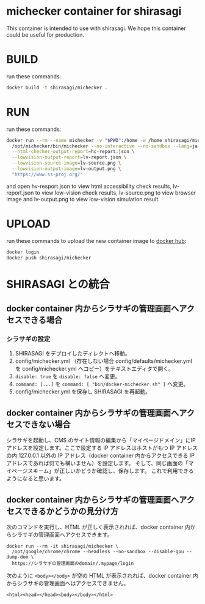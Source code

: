 michecker container for shirasagi
====

This container is intended to use with shirasagi.
We hope this container could be useful for production.

# BUILD

run these commands:

~~~bash
docker build -t shirasagi/michecker .
~~~

# RUN

run these commands:

~~~bash
docker run --rm --name michecker -v "$PWD":/home -w /home shirasagi/michecker \
  /opt/michecker/bin/michecker --no-interactive --no-sandbox --lang=ja-JP \
  --html-checker-output-report=hc-report.json \
  --lowvision-output-report=lv-report.json \
  --lowvision-source-image=lv-source.png \
  --lowvision-output-image=lv-output.png \
  "https://www.ss-proj.org/"
~~~

and open hv-resport.json to view html accessibility check results,
lv-report.json to view low-vision check results,
lv-source.png to view browser image
and lv-output.png to view low-vision simulation result.

# UPLOAD

run these commands to upload the new container image to [docker hub](https://hub.docker.com/):

~~~bash
docker login
docker push shirasagi/michecker
~~~

# SHIRASAGI との統合

## docker container 内からシラサギの管理画面へアクセスできる場合

### シラサギの設定

1. SHIRASAGI をデプロイしたディレクトへ移動。
2. config/michecker.yml （存在しない場合 config/defaults/michecker.yml を config/michecker.yml へコピー）をテキストエディタで開く。
3. `disable: true` を `disable: false` へ変更。
4. `command: [...]` を `command: [ "bin/docker-michecker.sh" ]` へ変更。
5. config/michecker.yml を保存し SHIRASAGI を再起動。

## docker container 内からシラサギの管理画面へアクセスできない場合

シラサギを起動し、CMS のサイト情報の編集から「マイページドメイン」にIPアドレスを設定します。ここで設定する IP アドレスはホストがもつ IP アドレスの内 127.0.0.1 以外の IP アドレス（docker container 内からアクセスできる IP アドレスであれば何でも構いません）を設定します。
そして、同じ画面の「マイページスキーム」が正しいかどうか確認し、保存します。
これで利用できるようになると思います。

## docker container 内からシラサギの管理画面へアクセスできるかどうかの見分け方

次のコマンドを実行し、HTML が正しく表示されれば、docker container 内からシラサギの管理画面へアクセスできます。

~~~
docker run --rm -it shirasagi/michecker \
  /opt/google/chrome/chrome --headless --no-sandbox --disable-gpu --dump-dom \
  https://シラサギの管理画面のdomain/.mypage/login
~~~

次のように `<body></body>` が空の HTML が表示されれば、docker container 内からシラサギの管理画面へはアクセスできません。

~~~
<html><head></head><body></body></html>
~~~
